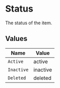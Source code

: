 # Status

The status of the item.


## Values

| Name       | Value      |
| ---------- | ---------- |
| `Active`   | active     |
| `Inactive` | inactive   |
| `Deleted`  | deleted    |